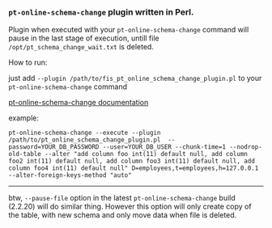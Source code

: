### `pt-online-schema-change` plugin written in Perl.
 
Plugin when executed with your `pt-online-schema-change` command will pause in the last stage of execution, untill file `/opt/pt_schema_change_wait.txt` is deleted.

How to run:

just add `--plugin /path/to/fis_pt_online_schema_change_plugin.pl` to your  `pt-online-schema-change` command

[pt-online-schema-change documentation](https://www.percona.com/doc/percona-toolkit/2.2/pt-online-schema-change.html)

example:

`pt-online-schema-change --execute --plugin /path/to/pt_online_schema_change_plugin.pl 
--password=YOUR_DB_PASSWORD --user=YOUR_DB_USER --chunk-time=1 --nodrop-old-table --alter "add column foo int(11) default null, add column foo2 int(11) default null, add column foo3 int(11) default null, add column foo4 int(11) default null" D=employees,t=employees,h=127.0.0.1 --alter-foreign-keys-method "auto"
`


___

btw, 
`--pause-file` option in the latest `pt-online-schema-change` build (2.2.20) will do similar thing. 
However this option will only create copy of the table, with new schema and only move data when file is deleted.


